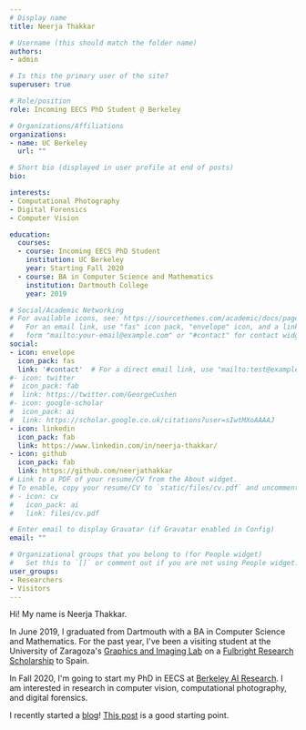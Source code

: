 ```yaml
---
# Display name
title: Neerja Thakkar

# Username (this should match the folder name)
authors:
- admin

# Is this the primary user of the site?
superuser: true

# Role/position
role: Incoming EECS PhD Student @ Berkeley

# Organizations/Affiliations
organizations:
- name: UC Berkeley
  url: ""

# Short bio (displayed in user profile at end of posts)
bio: 

interests:
- Computational Photography
- Digital Forensics
- Computer Vision

education:
  courses:
  - course: Incoming EECS PhD Student
    institution: UC Berkeley
    year: Starting Fall 2020
  - course: BA in Computer Science and Mathematics
    institution: Dartmouth College
    year: 2019

# Social/Academic Networking
# For available icons, see: https://sourcethemes.com/academic/docs/page-builder/#icons
#   For an email link, use "fas" icon pack, "envelope" icon, and a link in the
#   form "mailto:your-email@example.com" or "#contact" for contact widget.
social:
- icon: envelope
  icon_pack: fas
  link: '#contact'  # For a direct email link, use "mailto:test@example.org".
#- icon: twitter
#  icon_pack: fab
#  link: https://twitter.com/GeorgeCushen
#- icon: google-scholar
#  icon_pack: ai
#  link: https://scholar.google.co.uk/citations?user=sIwtMXoAAAAJ
- icon: linkedin
  icon_pack: fab
  link: https://www.linkedin.com/in/neerja-thakkar/
- icon: github
  icon_pack: fab
  link: https://github.com/neerjathakkar
# Link to a PDF of your resume/CV from the About widget.
# To enable, copy your resume/CV to `static/files/cv.pdf` and uncomment the lines below.
# - icon: cv
#   icon_pack: ai
#   link: files/cv.pdf

# Enter email to display Gravatar (if Gravatar enabled in Config)
email: ""

# Organizational groups that you belong to (for People widget)
#   Set this to `[]` or comment out if you are not using People widget.
user_groups:
- Researchers 
- Visitors
---
```


Hi! My name is Neerja Thakkar.

In June 2019, I graduated from Dartmouth with a BA in Computer Science and Mathematics. For the past year, I've been a visiting student at the University of Zaragoza's [Graphics and Imaging Lab](http://neerja.me/graphics.unizar.es) on a [Fulbright Research Scholarship](https://fulbright.es/) to Spain.

In Fall 2020, I'm going to start my PhD in EECS at [Berkeley AI Research](https://bair.berkeley.edu/). I am interested in research in computer vision, computational photography, and digital forensics.

I recently started a [blog](http://neerja.me/blog/)! [This post](https://neerja.me/post/intro/) is a good starting point.

